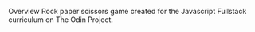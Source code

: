 Overview
Rock paper scissors game created for the Javascript Fullstack curriculum on The Odin Project.